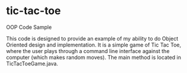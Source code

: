 tic-tac-toe
===========

OOP Code Sample

This code is designed to provide an example of my ability to do Object Oriented
design and implementation. It is a simple game of Tic Tac Toe, where the user
plays through a command line interface against the computer (which makes
random moves). The main method is located in TicTacToeGame.java.
